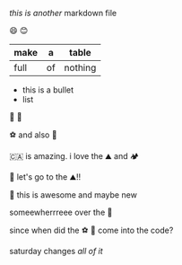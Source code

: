 _this is another_ markdown file

:smile: :blush:

| make | a | table |
|---|---|---|
|full |of |nothing |

* this is a bullet
* list



:pray:
💪

⚽ and also 🧦

🇨🇦 is amazing. i love the ⛰️ and 🏕️

🥾 let's go to the ⛰️!! 

🤙 this is awesome and maybe new

someewherrreee over the 🌈

since when did the ⚽ 🎈 come into the code?

saturday changes _all of it_
